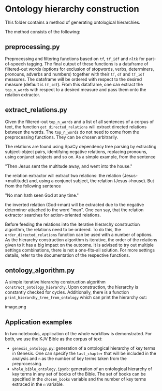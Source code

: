 # Ontology hierarchy construction
This folder contains a method of generating ontological hierarchies.

The method consists of the following:
## preprocessing.py
Preprocessing and filtering functions based on `tf`, `tf_idf` and `nltk` for part-of-speech tagging. The final output of these functions is a dataframe of filtered-out words (options for exclusion of stopwords, verbs, determiners, pronouns, adverbs and numbers) together with their `tf`, `df` and `tf_idf` measures. The dataframe will be ordered with respect to the desired measure (default is `tf_idf`). From this dataframe, one can extract the `top_n_words` with respect to a desired measure and pass them onto the relation extractor.

## extract_relations.py
Given the filtered-out `top_n_words` and a list of all sentences of a corpus of text, the function `get_directed_relations` will extract directed relations between the words. The `top_n_words` do not need to come from the preprocessing functions. They can be chosen arbitrarily. 

The relations are found using SpaCy dependency tree parsing by extracting subject-object pairs, identifying negative relations, replacing pronouns, using conjunct subjects and so on. As a simple example, from the sentence 

"Then Jesus sent the multitude away, and went into the house." 

the relation extractor will extract two relations: the relation (Jesus->multitude) and, using a conjunct subject, the relation (Jesus->house). But from the following sentence

"No man hath seen God at any time."

the inverted relation (God->man) will be extracted due to the negative determiner attached to the word "man". One can say, that the relation extractor searches for action-oriented relations.

Before feeding the relations into the iterative hierarchy construction algorithm, the relations need to be ordered. To do this, the `order_directed_relations` function can be used with a number of options. As the hierarchy construction algorithm is iterative, the order of the relations given to it has a big impact on the outcome. It is advised to try out multiple settings combinations, there is not a one-fits-all solution. For more settings details, refer to the documentation of the respective functions.

## ontology_algorithm.py
A simple iterative hierarchy construction algorithm `construct_ontology_hierarchy`. Upon construction, the hierarchy is constantly checked for cycles. Additionally, there is a function `print_hierarchy_tree_from_ontology` which can print the hierarchy out: 

image.png

## Application examples
In two notebooks, application of the whole workflow is demonstrated. For both, we use the KJV Bible as the corpus of text:

- `genesis_ontology.py`: generation of a ontological hierarchy of key terms in Genesis. One can specify the `last_chapter` that will be included in the analysis and `n` as the number of key terms taken from the preprocessing.
- `whole_bible_ontology.ipynb`: generation of an ontological hierarchy of key terms in any set of books of the Bible. The set of books can be specified in the `chosen_books` variable and the number of key terms extraced in the `n` variable.